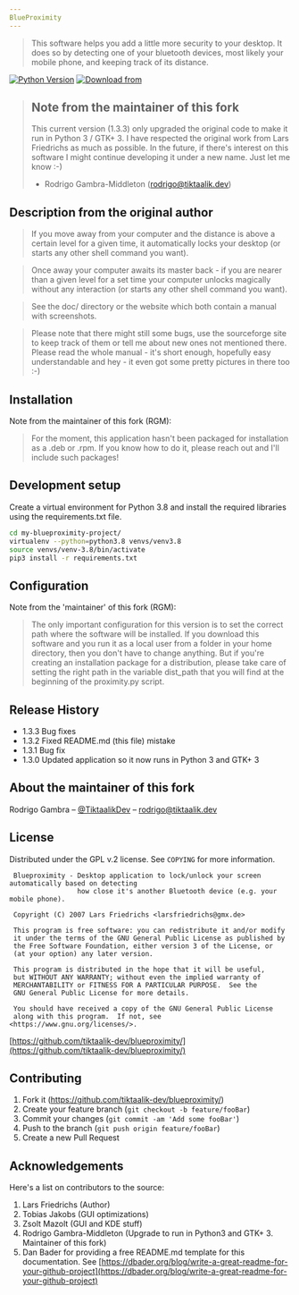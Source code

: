 ```yaml
---
BlueProximity
---
```

>This software helps you add a little more security to your
desktop. It does so by detecting one of your bluetooth devices, 
most likely your mobile phone, and keeping track of its distance. 

[![Python Version][python-image]][python-url]
[![Download from][github-downloads-image]][github-downloads-url]

>## Note from the maintainer of this fork ##
>This current version (1.3.3) only upgraded the original code to make it run in Python 3 / GTK+ 3.
I have respected the original work from Lars Friedrichs as much as possible.
In the future, if there's interest on this software I might continue developing it under a new name. Just let me know :-)
> - Rodrigo Gambra-Middleton (rodrigo@tiktaalik.dev)
## Description from the original author
>If you move away from your computer and the distance is above
a certain level for a 
given time, it automatically locks your desktop 
(or starts any other shell command you want).

>Once away your computer awaits its master back - if you are 
nearer than a given level for a set time your computer unlocks 
magically without any interaction 
(or starts any other shell command you want).

>See the doc/ directory or the website which both contain
a manual with screenshots.

>Please note that there might still some bugs, use the sourceforge 
site to keep track of them or tell me about new ones not mentioned 
there. 
>Please read the whole manual - it's short enough, hopefully easy 
understandable and hey - it even got some pretty pictures in there
too :-)

## Installation
Note from the maintainer of this fork (RGM):
>For the moment, this application hasn't been packaged for installation as a .deb or .rpm.
If you know how to do it, please reach out and I'll include such packages!

## Development setup

Create a virtual environment for Python 3.8 and install the 
required libraries using the requirements.txt file.

```sh
cd my-blueproximity-project/
virtualenv --python=python3.8 venvs/venv3.8
source venvs/venv-3.8/bin/activate
pip3 install -r requirements.txt
```

## Configuration
Note from the 'maintainer' of this fork (RGM):
>The only important configuration for this version is to set the correct path where the software will be installed.
If you download this software and you run it as a local user from a folder in your home directory,
then you don't have to change anything. But if you're creating an installation package for a distribution,
please take care of setting the right path in the variable dist_path that you will find at the beginning of the 
proximity.py script.

## Release History

* 1.3.3 Bug fixes
* 1.3.2 Fixed README.md (this file) mistake
* 1.3.1 Bug fix
* 1.3.0 Updated application so it now runs in Python 3 and GTK+ 3

## About the maintainer of this fork

Rodrigo Gambra – [@TiktaalikDev](https://twitter.com/TiktaalikDev) – rodrigo@tiktaalik.dev

## License
Distributed under the GPL v.2 license. See ``COPYING`` for more information.

     Blueproximity - Desktop application to lock/unlock your screen automatically based on detecting
                     how close it's another Bluetooth device (e.g. your mobile phone).
    
     Copyright (C) 2007 Lars Friedrichs <larsfriedrichs@gmx.de>

     This program is free software: you can redistribute it and/or modify
     it under the terms of the GNU General Public License as published by
     the Free Software Foundation, either version 3 of the License, or
     (at your option) any later version.

     This program is distributed in the hope that it will be useful,
     but WITHOUT ANY WARRANTY; without even the implied warranty of
     MERCHANTABILITY or FITNESS FOR A PARTICULAR PURPOSE.  See the
     GNU General Public License for more details.

     You should have received a copy of the GNU General Public License
     along with this program.  If not, see <https://www.gnu.org/licenses/>.


[https://github.com/tiktaalik-dev/blueproximity/](https://github.com/tiktaalik-dev/blueproximity/)

## Contributing

1. Fork it (<https://github.com/tiktaalik-dev/blueproximity/>)
2. Create your feature branch (`git checkout -b feature/fooBar`)
3. Commit your changes (`git commit -am 'Add some fooBar'`)
4. Push to the branch (`git push origin feature/fooBar`)
5. Create a new Pull Request

## Acknowledgements

Here's a list on contributors to the source:
1. Lars Friedrichs (Author)
2. Tobias Jakobs (GUI optimizations)
3. Zsolt Mazolt (GUI and KDE stuff)
4. Rodrigo Gambra-Middleton (Upgrade to run in Python3 and GTK+ 3. Maintainer of this fork)
5. Dan Bader for providing a free README.md template for this documentation. 
See [https://dbader.org/blog/write-a-great-readme-for-your-github-project](https://dbader.org/blog/write-a-great-readme-for-your-github-project)

<!-- Markdown link & img dfn's -->
[python-image]: https://img.shields.io/badge/python-3.8-blue
[python-url]: https://www.python.org/downloads/release/python-370/
[github-downloads-image]: https://img.shields.io/badge/Download%20from-GitHub-orange
[github-downloads-url]: https://github.com/doctortoffu/Event-Info-Bot
